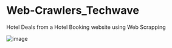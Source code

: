 # Web-Crawlers_Techwave
Hotel Deals from a Hotel Booking website using Web Scrapping

![image](https://user-images.githubusercontent.com/127955895/236616391-6f38ff32-5629-4ef4-bd7e-4e4d2020f75c.png)

